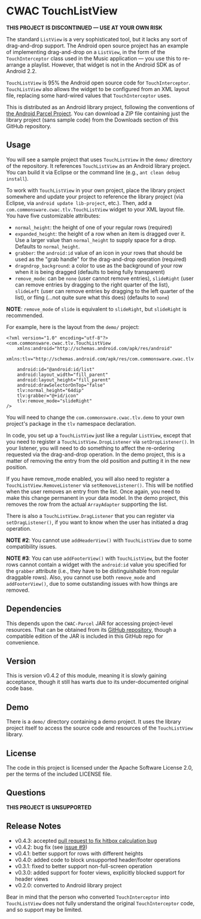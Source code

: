 CWAC TouchListView
==================
**THIS PROJECT IS DISCONTINUED &mdash; USE AT YOUR OWN RISK**

The standard `ListView` is a very sophisticated tool, but it
lacks any sort of drag-and-drop support. The Android open
source project has an example of implementing drag-and-drop
on a `ListView`, in the form of the `TouchInterceptor` class
used in the Music application &mdash; you use this to re-arrange
a playlist. However, that widget is not in the Android SDK
as of Android 2.2.

`TouchListView` is 95% the Android open source code for
`TouchInterceptor`. `TouchListView` also allows the widget
to be configured from an XML layout file, replacing some
hard-wired values that `TouchInterceptor` uses.

This is distributed as an Android library project, following
the conventions of [the Android Parcel Project](http://andparcel.com).
You can download a ZIP file containing just the library project
(sans sample code) from the Downloads section of this GitHub
repository.

Usage
-----
You will see a sample project that uses `TouchListView` in the
`demo/` directory of the repository. It references `TouchListView` as
an Android library project. You can build it via Eclipse or the
command line (e.g., `ant clean debug install`).

To work with `TouchListView` in your own project, place the
library project somewhere and update your project to reference
the library project (via Eclipse, via `android update lib-project`, etc.).
Then, add a `com.commonsware.cwac.tlv.TouchListView`
widget to your XML layout file. You have five customizable
attributes:

 * `normal_height`: the height of one of your regular rows (required)
 * `expanded_height`: the height of a row when an item is dragged
 over it. Use a larger value than `normal_height` to supply space
 for a drop. Defaults to `normal_height`.
 * `grabber`: the `android:id` value of an icon in your rows
 that should be used as the "grab handle" for the drag-and-drop
 operation (required)
 * `dragndrop_background`: a color to use as the background of your
 row when it is being dragged (defaults to being fully transparent)
 * `remove_mode`: can be `none` (user cannot remove entries), `slideRight`
 (user can remove entries by dragging to the right quarter of the list),
 `slideLeft`
 (user can remove entries by dragging to the left quarter of the list),
 or fling (...not quite sure what this does) (defaults to `none`)
 
**NOTE**: `remove_mode` of `slide` is equivalent to `slideRight`, but
`slideRight` is recommended.
 
For example, here is the layout from the `demo/` project:

	<?xml version="1.0" encoding="utf-8"?>
	<com.commonsware.cwac.tlv.TouchListView
		xmlns:android="http://schemas.android.com/apk/res/android"
		xmlns:tlv="http://schemas.android.com/apk/res/com.commonsware.cwac.tlv.demo"
	
		android:id="@android:id/list"
		android:layout_width="fill_parent"
		android:layout_height="fill_parent"
		android:drawSelectorOnTop="false"
		tlv:normal_height="64dip"
		tlv:grabber="@+id/icon"
		tlv:remove_mode="slideRight"
	/>

You will need to change the `com.commonsware.cwac.tlv.demo` to
your own project's package in the `tlv` namespace declaration.

In code, you set up a `TouchListView` just like a regular
`ListView`, except that you need to register a `TouchListView.DropListener`
via `setDropListener()`. In your listener, you will need to do
something to affect the re-ordering requested via the drag-and-drop
operation. In the demo project, this is a matter of removing
the entry from the old position and putting it in the new position.

If you have remove_mode enabled, you will also need to register a
`TouchListView.RemoveListener` via `setRemoveListener()`. This
will be notified when the user removes an entry from the list.
Once again, you need to make this change permanent in your
data model. In the demo project, this removes the row from the
actual `ArrayAdapter` supporting the list.

There is also a `TouchListView.DragListener` that you can register
via `setDragListener()`, if you want to know when the user
has initiated a drag operation.

**NOTE #2**: You cannot use `addHeaderView()` with `TouchListView` due
to some compatibility issues.

**NOTE #3**: You can use `addFooterView()` with
`TouchListView`, but the footer rows cannot contain a widget with
the `android:id` value you specified for the `grabber` attribute (i.e.,
they have to be distinguishable from regular draggable rows).
Also, you cannot use both `remove_mode` and `addFooterView()`,
due to some outstanding issues with how things are removed.

Dependencies
------------
This depends upon the `CWAC-Parcel` JAR for accessing
project-level resources. That can be obtained from its
[GitHub repository](http://github.com/commonsguy/cwac-parcel),
though a compatible edition of the JAR
is included in this GitHub repo for convenience.

Version
-------
This is version v0.4.2 of this module, meaning it is slowly gaining
acceptance, though it still has warts due to its under-documented
original code base.

Demo
----
There is a `demo/` directory containing a demo project. It uses
the library project itself to access the source code and
resources of the `TouchListView` library.

License
-------
The code in this project is licensed under the Apache
Software License 2.0, per the terms of the included LICENSE
file.

Questions
---------
**THIS PROJECT IS UNSUPPORTED**

Release Notes
-------------
- v0.4.3: accepted [pull request to fix hitbox calculation bug](https://github.com/commonsguy/cwac-touchlist/pull/11)
- v0.4.2: bug fix (see [issue #9](https://github.com/commonsguy/cwac-touchlist/issues/9))
- v0.4.1: better support for rows with different heights
- v0.4.0: added code to block unsupported header/footer operations
- v0.3.1: fixed to better support non-full-screen operation
- v0.3.0: added support for footer views, explicitly blocked support for header views
- v0.2.0: converted to Android library project

Bear in mind that the person who converted `TouchInterceptor`
into `TouchListView` does not fully understand the original
`TouchInterceptor` code, and so support may be limited.

[gg]: http://groups.google.com/group/cw-android
